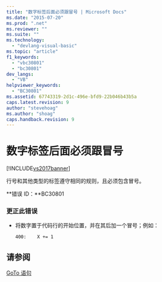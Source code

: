 ```yaml
---
title: "数字标签后面必须跟冒号 | Microsoft Docs"
ms.date: "2015-07-20"
ms.prod: ".net"
ms.reviewer: ""
ms.suite: ""
ms.technology: 
  - "devlang-visual-basic"
ms.topic: "article"
f1_keywords: 
  - "vbc30801"
  - "bc30801"
dev_langs: 
  - "VB"
helpviewer_keywords: 
  - "BC30801"
ms.assetid: 67743319-2d1c-496e-bfd9-22b046b43b5a
caps.latest.revision: 9
author: "stevehoag"
ms.author: "shoag"
caps.handback.revision: 9
---
```

# 数字标签后面必须跟冒号
[!INCLUDE[vs2017banner](../../../visual-basic/includes/vs2017banner.md)]

行号和其他类型的标签遵守相同的规则，且必须包含冒号。  
  
 **错误 ID：**BC30801  
  
### 更正此错误  
  
-   将数字置于代码行的开始位置，并在其后加一个冒号；例如：  
  
    ```  
    400:    X += 1  
    ```  
  
## 请参阅  
 [GoTo 语句](../../../visual-basic/language-reference/statements/goto-statement.md)